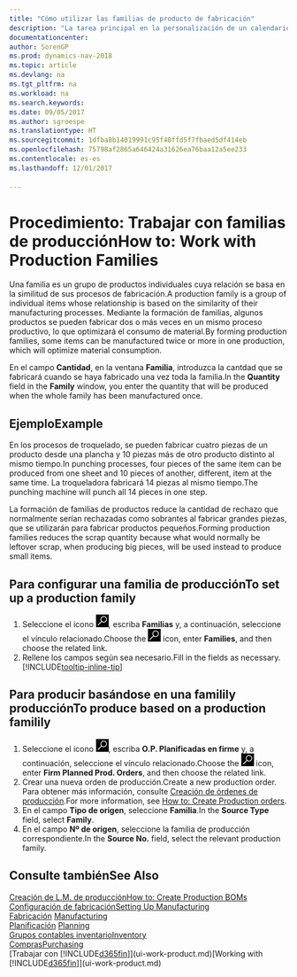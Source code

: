 ```yaml
---
title: "Cómo utilizar las familias de producto de fabricación"
description: "La tarea principal en la personalización de un calendario base para su empresa, o uno de sus socios comerciales, es cambiar el estado de los días laborables y días no laborables."
documentationcenter: 
author: SorenGP
ms.prod: dynamics-nav-2018
ms.topic: article
ms.devlang: na
ms.tgt_pltfrm: na
ms.workload: na
ms.search.keywords: 
ms.date: 09/05/2017
ms.author: sgroespe
ms.translationtype: HT
ms.sourcegitcommit: 1dfba8b14019991c95f40ffd5f7fbaed5df414eb
ms.openlocfilehash: 75798af2865a646424a31626ea76baa12a5ee233
ms.contentlocale: es-es
ms.lasthandoff: 12/01/2017

---
```

# <a name="how-to-work-with-production-families"></a><span data-ttu-id="8126f-103">Procedimiento: Trabajar con familias de producción</span><span class="sxs-lookup"><span data-stu-id="8126f-103">How to: Work with Production Families</span></span>
<span data-ttu-id="8126f-104">Una familia es un grupo de productos individuales cuya relación se basa en la similitud de sus procesos de fabricación.</span><span class="sxs-lookup"><span data-stu-id="8126f-104">A production family is a group of individual items whose relationship is based on the similarity of their manufacturing processes.</span></span> <span data-ttu-id="8126f-105">Mediante la formación de familias, algunos productos se pueden fabricar dos o más veces en un mismo proceso productivo, lo que optimizará el consumo de material.</span><span class="sxs-lookup"><span data-stu-id="8126f-105">By forming production families, some items can be manufactured twice or more in one production, which will optimize material consumption.</span></span>

<span data-ttu-id="8126f-106">En el campo **Cantidad**, en la ventana **Familia**, introduzca la cantdad que se fabricará cuando se haya fabricado una vez toda la familia.</span><span class="sxs-lookup"><span data-stu-id="8126f-106">In the **Quantity** field in the **Family** window, you enter the quantity that will be produced when the whole family has been manufactured once.</span></span>

## <a name="example"></a><span data-ttu-id="8126f-107">Ejemplo</span><span class="sxs-lookup"><span data-stu-id="8126f-107">Example</span></span>
<span data-ttu-id="8126f-108">En los procesos de troquelado, se pueden fabricar cuatro piezas de un producto desde una plancha y 10 piezas más de otro producto distinto al mismo tiempo.</span><span class="sxs-lookup"><span data-stu-id="8126f-108">In punching processes, four pieces of the same item can be produced from one sheet and 10 pieces of another, different, item at the same time.</span></span> <span data-ttu-id="8126f-109">La troqueladora fabricará 14 piezas al mismo tiempo.</span><span class="sxs-lookup"><span data-stu-id="8126f-109">The punching machine will punch all 14 pieces in one step.</span></span>

<span data-ttu-id="8126f-110">La formación de familias de productos reduce la cantidad de rechazo que normalmente serían rechazadas como sobrantes al fabricar grandes piezas, que se utilizarán para fabricar productos pequeños.</span><span class="sxs-lookup"><span data-stu-id="8126f-110">Forming production families reduces the scrap quantity because what would normally be leftover scrap, when producing big pieces, will be used instead to produce small items.</span></span>

## <a name="to-set-up-a-production-family"></a><span data-ttu-id="8126f-111">Para configurar una familia de producción</span><span class="sxs-lookup"><span data-stu-id="8126f-111">To set up a production family</span></span>
1. <span data-ttu-id="8126f-112">Seleccione el icono ![Buscar página o informe](media/ui-search/search_small.png "icono Buscar página o informe"), escriba **Familias** y, a continuación, seleccione el vínculo relacionado.</span><span class="sxs-lookup"><span data-stu-id="8126f-112">Choose the ![Search for Page or Report](media/ui-search/search_small.png "Search for Page or Report icon") icon, enter **Families**, and then choose the related link.</span></span>
2. <span data-ttu-id="8126f-113">Rellene los campos según sea necesario.</span><span class="sxs-lookup"><span data-stu-id="8126f-113">Fill in the fields as necessary.</span></span> [!INCLUDE[tooltip-inline-tip](includes/tooltip-inline-tip_md.md)]

## <a name="to-produce-based-on-a-production-familily"></a><span data-ttu-id="8126f-114">Para producir basándose en una familily producción</span><span class="sxs-lookup"><span data-stu-id="8126f-114">To produce based on a production familily</span></span>
1. <span data-ttu-id="8126f-115">Seleccione el icono ![Buscar página o informe](media/ui-search/search_small.png "icono Buscar página o informe"), escriba **O.P. Planificadas en firme** y, a continuación, seleccione el vínculo relacionado.</span><span class="sxs-lookup"><span data-stu-id="8126f-115">Choose the ![Search for Page or Report](media/ui-search/search_small.png "Search for Page or Report icon") icon, enter **Firm Planned Prod. Orders**, and then choose the related link.</span></span>
2. <span data-ttu-id="8126f-116">Crear una nueva orden de producción.</span><span class="sxs-lookup"><span data-stu-id="8126f-116">Create a new production order.</span></span> <span data-ttu-id="8126f-117">Para obtener más información, consulte [Creación de órdenes de producción](production-how-to-create-production-orders.md).</span><span class="sxs-lookup"><span data-stu-id="8126f-117">For more information, see [How to: Create Production orders](production-how-to-create-production-orders.md).</span></span>
3. <span data-ttu-id="8126f-118">En el campo **Tipo de origen**, seleccione **Familia**.</span><span class="sxs-lookup"><span data-stu-id="8126f-118">In the **Source Type** field, select **Family**.</span></span>  
4. <span data-ttu-id="8126f-119">En el campo **Nº de origen**, seleccione la familia de producción correspondiente.</span><span class="sxs-lookup"><span data-stu-id="8126f-119">In the **Source No.** field, select the relevant production family.</span></span>

## <a name="see-also"></a><span data-ttu-id="8126f-120">Consulte también</span><span class="sxs-lookup"><span data-stu-id="8126f-120">See Also</span></span>
[<span data-ttu-id="8126f-121">Creación de L.M. de producción</span><span class="sxs-lookup"><span data-stu-id="8126f-121">How to: Create Production BOMs</span></span>](production-how-to-create-production-boms.md)  
[<span data-ttu-id="8126f-122">Configuración de fabricación</span><span class="sxs-lookup"><span data-stu-id="8126f-122">Setting Up Manufacturing</span></span>](production-configure-production-processes.md)  
<span data-ttu-id="8126f-123">[Fabricación](production-manage-manufacturing.md)  </span><span class="sxs-lookup"><span data-stu-id="8126f-123">[Manufacturing](production-manage-manufacturing.md)  </span></span>  
<span data-ttu-id="8126f-124">[Planificación](production-planning.md) </span><span class="sxs-lookup"><span data-stu-id="8126f-124">[Planning](production-planning.md) </span></span>  
[<span data-ttu-id="8126f-125">Grupos contables inventario</span><span class="sxs-lookup"><span data-stu-id="8126f-125">Inventory</span></span>](inventory-manage-inventory.md)  
[<span data-ttu-id="8126f-126">Compras</span><span class="sxs-lookup"><span data-stu-id="8126f-126">Purchasing</span></span>](purchasing-manage-purchasing.md)  
<span data-ttu-id="8126f-127">[Trabajar con [!INCLUDE[d365fin](includes/d365fin_md.md)]](ui-work-product.md)</span><span class="sxs-lookup"><span data-stu-id="8126f-127">[Working with [!INCLUDE[d365fin](includes/d365fin_md.md)]](ui-work-product.md)</span></span>

